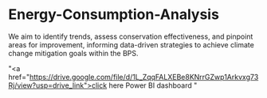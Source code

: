 # Energy-Consumption-Analysis

We aim to identify trends, assess conservation effectiveness, and pinpoint areas for improvement, informing data-driven strategies to achieve climate change mitigation goals within the BPS.

"<a href=\"https://drive.google.com/file/d/1L_ZqqFALXEBe8KNrrGZwp1Arkvxg73Rj/view?usp=drive_link">click here Power BI dashboard </a>"
